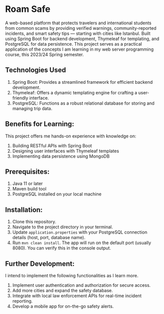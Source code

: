 # Roam Safe
A web-based platform that protects travelers and international students from common scams by providing verified warnings, community-reported incidents, and smart safety tips — starting with cities like Istanbul. Built using Spring Boot for backend development, Thymeleaf for templating, and PostgreSQL for data persistence. This project serves as a practical application of the concepts I am learning in my web server programming course, this 2023/24 Spring semester.

## Technologies Used
1. Spring Boot: Provides a streamlined framework for efficient backend development.
2. Thymeleaf: Offers a dynamic templating engine for crafting a user-friendly interface.
3. PostgreSQL: Functions as a robust relational database for storing and managing trip data.

## Benefits for Learning:
This project offers me hands-on experience with knowledge on:

1. Building RESTful APIs with Spring Boot
2. Designing user interfaces with Thymeleaf templates
3. Implementing data persistence using MongoDB


## Prerequisites:
1. Java 11 or later
2. Maven build tool
3. PostgreSQL installed on your local machine

## Installation:

1. Clone this repository.
2. Navigate to the project directory in your terminal.
3. Update `application.properties` with your PostgreSQL connection details (host, port, database name).
4. Run `mvn clean install`.
The app will run on the default port (usually 8080). You can verify this in the console output.


## Further Development:
I intend to implement the following functionalities as I learn more.

1. Implement user authentication and authorization for secure access.
2. Add more cities and expand the safety database.
3. Integrate with local law enforcement APIs for real-time incident reporting.
4. Develop a mobile app for on-the-go safety alerts.
